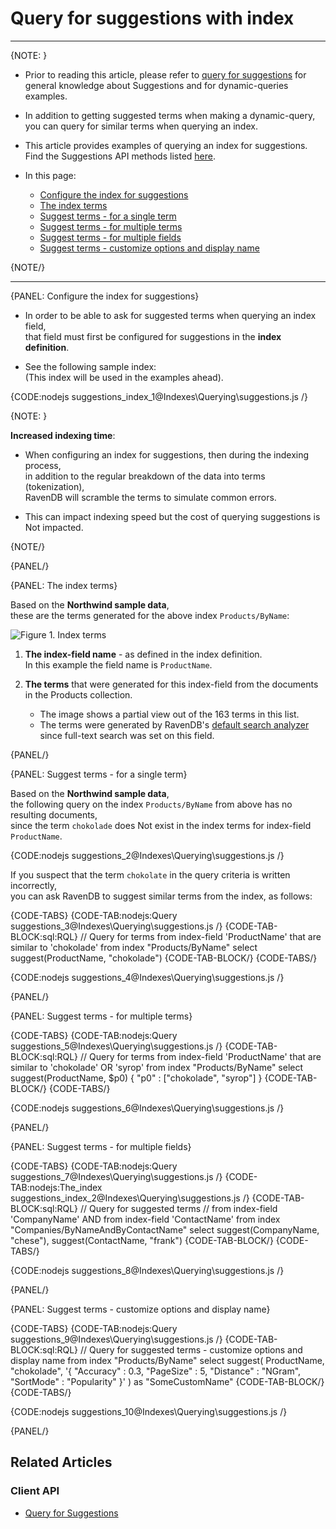# Query for suggestions with index

---

{NOTE: }

* Prior to reading this article, please refer to [query for suggestions](../../client-api/session/querying/how-to-work-with-suggestions) 
  for general knowledge about Suggestions and for dynamic-queries examples.  

* In addition to getting suggested terms when making a dynamic-query,  
  you can query for similar terms when querying an index.

* This article provides examples of querying an index for suggestions.  
  Find the Suggestions API methods listed [here](../../client-api/session/querying/how-to-work-with-suggestions#syntax).

* In this page:
   * [Configure the index for suggestions](../../indexes/querying/suggestions#configure-the-index-for-suggestions)
   * [The index terms](../../indexes/querying/suggestions#the-index-terms)
   * [Suggest terms - for a single term](../../indexes/querying/suggestions#suggest-terms---for-a-single-term)
   * [Suggest terms - for multiple terms](../../indexes/querying/suggestions#suggest-terms---for-multiple-terms)
   * [Suggest terms - for multiple fields](../../indexes/querying/suggestions#suggest-terms---for-multiple-fields)
   * [Suggest terms - customize options and display name](../../indexes/querying/suggestions#suggest-terms---customize-options-and-display-name)

{NOTE/}

---

{PANEL: Configure the index for suggestions}

* In order to be able to ask for suggested terms when querying an index field,  
  that field must first be configured for suggestions in the **index definition**.

* See the following sample index:  
  (This index will be used in the examples ahead).

{CODE:nodejs suggestions_index_1@Indexes\Querying\suggestions.js /}

{NOTE: }

**Increased indexing time**:

* When configuring an index for suggestions, then during the indexing process,  
  in addition to the regular breakdown of the data into terms (tokenization),  
  RavenDB will scramble the terms to simulate common errors.

* This can impact indexing speed but the cost of querying suggestions is Not impacted.

{NOTE/}

{PANEL/}

{PANEL: The index terms}

Based on the **Northwind sample data**,  
these are the terms generated for the above index `Products/ByName`:

![Figure 1. Index terms](images/index-terms.png "Terms generated for index Products/ByName")

1. **The index-field name** - as defined in the index definition.   
   In this example the field name is `ProductName`.

2. **The terms** that were generated for this index-field from the documents in the Products collection.
    * The image shows a partial view out of the 163 terms in this list.
    * The terms were generated by RavenDB's [default search analyzer](../../indexes/using-analyzers#ravendb) since full-text search was set on this field.

{PANEL/}

{PANEL: Suggest terms - for a single term}

Based on the **Northwind sample data**,  
the following query on the index `Products/ByName` from above has no resulting documents,  
since the term `chokolade` does Not exist in the index terms for index-field `ProductName`.

{CODE:nodejs suggestions_2@Indexes\Querying\suggestions.js /}

If you suspect that the term `chokolate` in the query criteria is written incorrectly,  
you can ask RavenDB to suggest similar terms from the index, as follows:

{CODE-TABS}
{CODE-TAB:nodejs:Query suggestions_3@Indexes\Querying\suggestions.js /}
{CODE-TAB-BLOCK:sql:RQL}
// Query for terms from index-field 'ProductName' that are similar to 'chokolade'
from index "Products/ByName"
select suggest(ProductName, "chokolade")
{CODE-TAB-BLOCK/}
{CODE-TABS/}

{CODE:nodejs suggestions_4@Indexes\Querying\suggestions.js /}

{PANEL/}

{PANEL: Suggest terms - for multiple terms}

{CODE-TABS}
{CODE-TAB:nodejs:Query suggestions_5@Indexes\Querying\suggestions.js /}
{CODE-TAB-BLOCK:sql:RQL}
// Query for terms from index-field 'ProductName' that are similar to 'chokolade' OR 'syrop'
from index "Products/ByName" select suggest(ProductName, $p0)
{ "p0" : ["chokolade", "syrop"] }
{CODE-TAB-BLOCK/}
{CODE-TABS/}

{CODE:nodejs suggestions_6@Indexes\Querying\suggestions.js /}

{PANEL/}

{PANEL: Suggest terms - for multiple fields}

{CODE-TABS}
{CODE-TAB:nodejs:Query suggestions_7@Indexes\Querying\suggestions.js /}
{CODE-TAB:nodejs:The_index suggestions_index_2@Indexes\Querying\suggestions.js /}
{CODE-TAB-BLOCK:sql:RQL}
// Query for suggested terms
// from index-field 'CompanyName' AND from index-field 'ContactName'
from index "Companies/ByNameAndByContactName"
select suggest(CompanyName, "chese"), suggest(ContactName, "frank")
{CODE-TAB-BLOCK/}
{CODE-TABS/}

{CODE:nodejs suggestions_8@Indexes\Querying\suggestions.js /}

{PANEL/}

{PANEL: Suggest terms - customize options and display name}

{CODE-TABS}
{CODE-TAB:nodejs:Query suggestions_9@Indexes\Querying\suggestions.js /}
{CODE-TAB-BLOCK:sql:RQL}
// Query for suggested terms - customize options and display name
from index "Products/ByName"
select suggest(
    ProductName,
    "chokolade",
    '{ "Accuracy" : 0.3, "PageSize" : 5, "Distance" : "NGram", "SortMode" : "Popularity" }'
) as "SomeCustomName"
{CODE-TAB-BLOCK/}
{CODE-TABS/}

{CODE:nodejs suggestions_10@Indexes\Querying\suggestions.js /}

{PANEL/}

## Related Articles

### Client API

- [Query for Suggestions](../../client-api/session/querying/how-to-work-with-suggestions)
